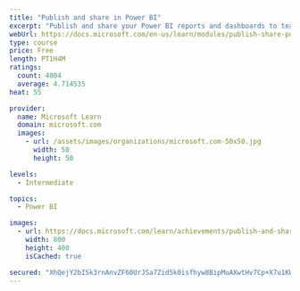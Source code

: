 ```yaml
---
title: "Publish and share in Power BI"
excerpt: "Publish and share your Power BI reports and dashboards to teammates in your organization or to everyone on the web."
webUrl: https://docs.microsoft.com/en-us/learn/modules/publish-share-power-bi/
type: course
price: Free
length: PT1H4M
ratings:
  count: 4004
  average: 4.714535
heat: 55

provider:
  name: Microsoft Learn
  domain: microsoft.com
  images:
    - url: /assets/images/organizations/microsoft.com-50x50.jpg
      width: 50
      height: 50

levels:
  - Intermediate

topics:
  - Power BI

images:
  - url: https://docs.microsoft.com/learn/achievements/publish-and-share-with-power-bi-desktop-social.png
    width: 800
    height: 400
    isCached: true

secured: "XhQejY2bISk3rnAnvZF60UrJSa7Zid5k0isfhyw8BipMuAXwtHv7Cp+X7u1KWxSQRE8KwEat8iTQwaDUVR6/rwQ95YgCYksAKyL5gQUj1iYyQao/1qK1I+/2q+1YI15eDv4Ha+FH5K6tPddSN3Mxz5qhuRLjjQ1irnk4Uw67UFzvs5JrBQ9xfbTnIWM4UDTIN1tlU7EbIB0PvQgMqzVsqEBEDf2RvACS0YXOdDZJW5svHr0mZKn0VIMN0Ci0EjwjmhVL+YDZDUQoqVQfjJjhdy28Wcap6cvWzJhTIHcvhqauG4xAjxrVwMDeemouZp1YOQORiM5anlgEocZiJOmX9zt3AxqCaImcbqNG/cOXucPiYxHLHSr2i/tA+zmh9aWEA2gplgJPcx7hWzwVZK3HTirt7rDZodyO2BXk6W41IMA=;7CtwJqtpQt9LRG1MI4iEhw=="
---
```


